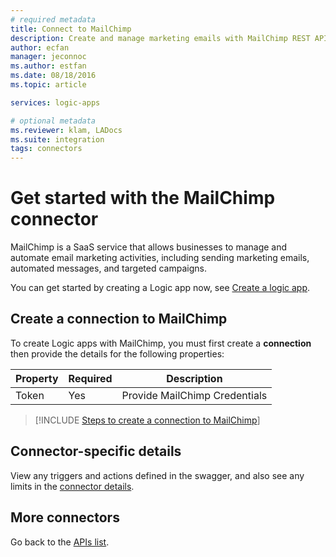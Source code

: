 ```yaml
---
# required metadata
title: Connect to MailChimp
description: Create and manage marketing emails with MailChimp REST APIs and Azure Logic Apps 
author: ecfan
manager: jeconnoc
ms.author: estfan
ms.date: 08/18/2016
ms.topic: article

services: logic-apps

# optional metadata
ms.reviewer: klam, LADocs
ms.suite: integration
tags: connectors
---
```


# Get started with the MailChimp connector
MailChimp is a SaaS service that allows businesses to manage and automate email marketing activities, including sending marketing emails, automated messages, and targeted campaigns.

You can get started by creating a Logic app now, see [Create a logic app](../logic-apps/quickstart-create-first-logic-app-workflow.md).

## Create a connection to MailChimp
To create Logic apps with MailChimp, you must first create a **connection** then provide the details for the following properties:

| Property | Required | Description |
| --- | --- | --- |
| Token |Yes |Provide MailChimp Credentials |

> [!INCLUDE [Steps to create a connection to MailChimp](../../includes/connectors-create-api-mailchimp.md)]
> 


## Connector-specific details

View any triggers and actions defined in the swagger, and also see any limits in the [connector details](/connectors/mailchimp/).

## More connectors
Go back to the [APIs list](apis-list.md).
